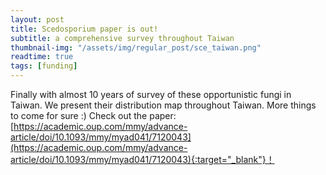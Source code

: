 ```yaml
---
layout: post
title: Scedosporium paper is out!
subtitle: a comprehensive survey throughout Taiwan
thumbnail-img: "/assets/img/regular_post/sce_taiwan.png"
readtime: true
tags: [funding]
---
```

Finally with almost 10 years of survey of these opportunistic fungi in Taiwan. We present their distribution map throughout Taiwan. More things to come for sure :)
Check out the paper: [https://academic.oup.com/mmy/advance-article/doi/10.1093/mmy/myad041/7120043](https://academic.oup.com/mmy/advance-article/doi/10.1093/mmy/myad041/7120043){:target="_blank"}！
